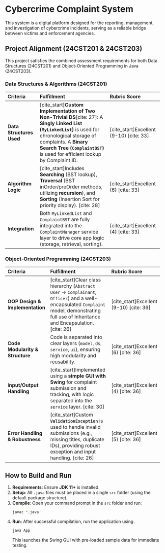 # Cybercrime Complaint System

This system is a digital platform designed for the reporting, management, and investigation of cybercrime incidents, serving as a reliable bridge between victims and enforcement agencies.

## Project Alignment (24CST201 & 24CST203)

This project satisfies the combined assessment requirements for both Data Structures (24CST201) and Object-Oriented Programming in Java (24CST203).

### Data Structures & Algorithms (24CST201)

| Criteria | Fulfillment | Rubric Score |
| :--- | :--- | :--- |
| **Data Structures Used** | [cite_start]**Custom Implementation of Two Non-Trivial DS**[cite: 27]: A **Singly Linked List (`MyLinkedList`)** is used for chronological storage of complaints. A **Binary Search Tree (`ComplaintBST`)** is used for efficient lookup by Complaint ID. | [cite_start]Excellent (9-10) [cite: 33] |
| **Algorithm Logic** | [cite_start]Includes **Searching** (BST lookup), **Traversal** (BST inOrder/preOrder methods, utilizing **recursion**), and **Sorting** (Insertion Sort for priority display). [cite: 28] | [cite_start]Excellent (6) [cite: 33] |
| **Integration** | Both `MyLinkedList` and `ComplaintBST` are fully integrated into the `ComplaintManager` service layer to drive core app logic (storage, retrieval, sorting). | [cite_start]Excellent (4) [cite: 33] |

### Object-Oriented Programming (24CST203)

| Criteria | Fulfillment | Rubric Score |
| :--- | :--- | :--- |
| **OOP Design & Implementation** | [cite_start]Clear class hierarchy (`Abstract User` -> `Complainant`, `Officer`) and a well-encapsulated `Complaint` model, demonstrating full use of Inheritance and Encapsulation. [cite: 26] | [cite_start]Excellent (9-10) [cite: 36] |
| **Code Modularity & Structure** | Code is separated into clear layers (`model`, `ds`, `service`, `ui`), ensuring high modularity and reusability. | [cite_start]Excellent (6) [cite: 36] |
| **Input/Output Handling** | [cite_start]Implemented using a **simple GUI with Swing** for complaint submission and tracking, with logic separated into the `service` layer. [cite: 30] | [cite_start]Excellent (4) [cite: 36] |
| **Error Handling & Robustness** | [cite_start]Custom **`ValidationException`** is used to handle invalid submissions (e.g., missing titles, duplicate IDs), providing robust exception and input handling. [cite: 26] | [cite_start]Excellent (5) [cite: 36] |

## How to Build and Run

1.  **Requirements**: Ensure **JDK 11+** is installed.
2.  **Setup**: All `.java` files must be placed in a single `src` folder (using the default package structure).
3.  **Compile**: Open your command prompt in the `src` folder and run:
    ```bash
    javac *.java
    ```
4.  **Run**: After successful compilation, run the application using:
    ```bash
    java App
    ```
    This launches the Swing GUI with pre-loaded sample data for immediate testing.